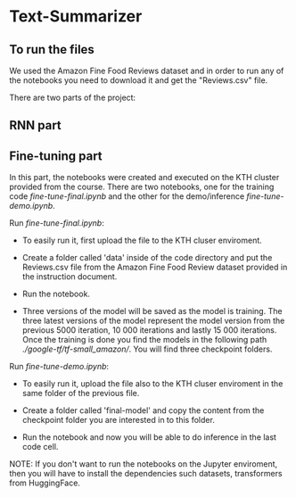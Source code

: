 # Text-Summarizer

## To run the files

We used the Amazon Fine Food Reviews dataset and in order to run any of the notebooks you need to download it and get the "Reviews.csv" file. 

There are two parts of the project:

## RNN part

## Fine-tuning part

In this part, the notebooks were created and executed on the KTH cluster provided from the course. There are two notebooks, one for the training code _fine-tune-final.ipynb_ and the other for the demo/inference _fine-tune-demo.ipynb_.

Run _fine-tune-final.ipynb_:

-   To easily run it, first upload the file to the KTH cluser enviroment.

-   Create a folder called 'data' inside of the code directory and put the Reviews.csv file from the Amazon Fine Food Review dataset provided in the instruction document.

-   Run the notebook.

-   Three versions of the model will be saved as the model is training. The three latest versions of the model represent the model version from the previous 5000 iteration, 10 000 iterations and lastly 15 000 iterations. Once the training is done you find the models in the following path _./google-tf/tf-small_amazon/_. You will find three checkpoint folders.

Run _fine-tune-demo.ipynb_:

-   To easily run it, upload the file also to the KTH cluser enviroment in the same folder of the previous file.

-   Create a folder called 'final-model' and copy the content from the checkpoint folder you are interested in to this folder.

-   Run the notebook and now you will be able to do inference in the last code cell.

NOTE: If you don't want to run the notebooks on the Jupyter enviroment, then you will have to install the dependencies such datasets, transformers from HuggingFace.
